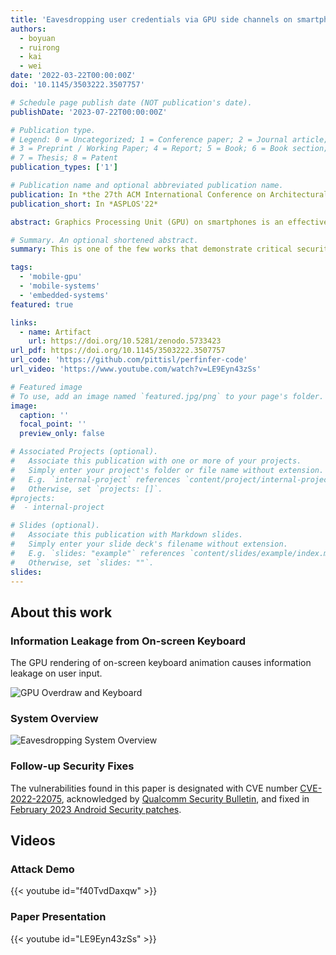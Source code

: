 ```yaml
---
title: 'Eavesdropping user credentials via GPU side channels on smartphones'
authors:
  - boyuan
  - ruirong
  - kai
  - wei
date: '2022-03-22T00:00:00Z'
doi: '10.1145/3503222.3507757'

# Schedule page publish date (NOT publication's date).
publishDate: '2023-07-22T00:00:00Z'

# Publication type.
# Legend: 0 = Uncategorized; 1 = Conference paper; 2 = Journal article;
# 3 = Preprint / Working Paper; 4 = Report; 5 = Book; 6 = Book section;
# 7 = Thesis; 8 = Patent
publication_types: ['1']

# Publication name and optional abbreviated publication name.
publication: In *the 27th ACM International Conference on Architectural Support for Programming Languages and Operating Systems*
publication_short: In *ASPLOS'22*

abstract: Graphics Processing Unit (GPU) on smartphones is an effective target for hardware attacks. In this paper, we present a new side channel attack on mobile GPUs of Android smartphones, allowing an unprivileged attacker to eavesdrop the user's credentials, such as login usernames and passwords, from their inputs through on-screen keyboard. Our attack targets on Qualcomm Adreno GPUs and investigate the amount of GPU overdraw when rendering the popups of user's key presses of inputs. Such GPU overdraw caused by each key press corresponds to unique variations of selected GPU performance counters, from which these key presses can be accurately inferred. Experiment results from practical use on multiple models of Android smartphones show that our attack can correctly infer more than 80% of user's credential inputs, but incur negligible amounts of computing overhead and network traffic on the victim device. To counter this attack, this paper suggests mitigations of access control on GPU performance counters, or applying obfuscations on the values of GPU performance counters.

# Summary. An optional shortened abstract.
summary: This is one of the few works that demonstrate critical security vulnerabilities of mainstream GPUs (QualComm Adreno GPU on Snapdragon SoCs) on smartphones, which allow an unprivileged attacker to eavesdrop the user’s sensitive credentials such as app username and password. 

tags:
  - 'mobile-gpu'
  - 'mobile-systems'
  - 'embedded-systems'
featured: true

links:
  - name: Artifact
    url: https://doi.org/10.5281/zenodo.5733423
url_pdf: https://doi.org/10.1145/3503222.3507757
url_code: 'https://github.com/pittisl/perfinfer-code'
url_video: 'https://www.youtube.com/watch?v=LE9Eyn43zSs'

# Featured image
# To use, add an image named `featured.jpg/png` to your page's folder.
image:
  caption: ''
  focal_point: ''
  preview_only: false

# Associated Projects (optional).
#   Associate this publication with one or more of your projects.
#   Simply enter your project's folder or file name without extension.
#   E.g. `internal-project` references `content/project/internal-project/index.md`.
#   Otherwise, set `projects: []`.
#projects:
#  - internal-project

# Slides (optional).
#   Associate this publication with Markdown slides.
#   Simply enter your slide deck's filename without extension.
#   E.g. `slides: "example"` references `content/slides/example/index.md`.
#   Otherwise, set `slides: ""`.
slides:
---
```


## About this work

### Information Leakage from On-screen Keyboard

The GPU rendering of on-screen keyboard animation causes information leakage
on user input.

![GPU Overdraw and Keyboard](2022-mobile-gpu-eavesdropping/keyboard-gpu-overdraw.png)

### System Overview

![Eavesdropping System Overview](2022-mobile-gpu-eavesdropping/system-overview.png)

### Follow-up Security Fixes

The vulnerabilities found in this paper is designated with CVE number
[CVE-2022-22075](https://nvd.nist.gov/vuln/detail/CVE-2022-22075), acknowledged
by [Qualcomm Security Bulletin](https://docs.qualcomm.com/product/publicresources/securitybulletin/march-2023-bulletin.html),
and fixed in
[February 2023 Android Security patches](https://source.android.com/docs/security/overview/acknowledgements#feb-2023).

## Videos

### Attack Demo

{{< youtube id="f40TvdDaxqw" >}}

### Paper Presentation

{{< youtube id="LE9Eyn43zSs" >}}
